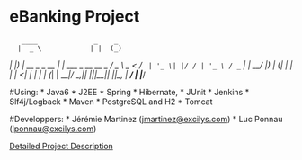 #		eBanking Project

       ____              _    _             
      |  _ \            | |  (_)            
   ___| |_) | __ _ _ __ | | ___ _ __   __ _ 
  / _ \  _ < / _` | '_ \| |/ / | '_ \ / _` |
 |  __/ |_) | (_| | | | |   <| | | | | (_| |
  \___|____/ \__,_|_| |_|_|\_\_|_| |_|\__, |
                                       __/ |
                                      |___/ 

#Using:  * Java6
	* J2EE
	* Spring
	* Hibernate,
	* JUnit
	* Jenkins
	* Slf4j/Logback
	* Maven
	* PostgreSQL and H2
	* Tomcat

#Developpers:
	* Jérémie Martinez (jmartinez@excilys.com)
	* Luc Ponnau (lponnau@excilys.com)

[Detailed Project Description](https://github.com/downloads/lponnau/ExcilysBanking/DescriptionProjet.pdf)